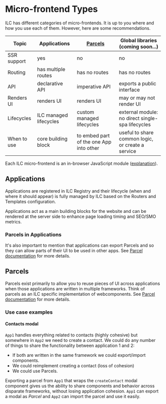 # Micro-frontend Types

ILC has different categories of micro-frontends. It is up to you where and how you use each of them. However, here are some recommendations.

| Topic       | Applications                  | [Parcels](./parcels.md)                 | Global libraries (coming soon...)                 |
| ----------- | ----------------------------- | --------------------------------------- | ------------------------------------------------- |
| SSR support | yes                           | no                                      | no                                                |
| Routing     | has multiple routes           | has no routes                           | has no routes                                     |
| API         | declarative API               | imperative API                          | exports a public interface                        |
| Renders UI  | renders UI                    | renders UI                              | may or may not render UI                          |
| Lifecycles  | ILC managed lifecycles        | custom managed lifecycles               | external module: no direct single-spa lifecycles  |
| When to use | core building block           | to embed part of the one App into other | useful to share common logic, or create a service |

Each ILC micro-frontend is an in-browser JavaScript module ([explanation](https://single-spa.js.org/docs/recommended-setup#in-browser-versus-build-time-modules)).


## Applications

Applications are registered in ILC Registry and their lifecycle (when and where it should appear) is fully managed by ILC 
based on the Routers and Templates configuration.

Applications act as a main building blocks for the website and can be rendered at the server side to enhance page loading timing and SEO/SMO metrics.

### Parcels in Applications
It's also important to mention that applications can export Parcels and so they can allow parts of their UI to be used in other apps.
See [Parcel documentation](./parcels.md) for more details.

## Parcels

Parcels exist primarily to allow you to reuse pieces of UI across applications when those applications are written in multiple frameworks.
Think of parcels as an ILC specific implementation of webcomponents. See [Parcel documentation](./parcels.md) for more details.

### Use case examples

#### Contacts modal

`App1` handles everything related to contacts (highly cohesive) but somewhere in `App2` we need to create a contact. 
We could do any number of things to share the functionality between application 1 and 2:

- If both are written in the same framework we could export/import components.
- We could reimplement creating a contact (loss of cohesion)
- We could use Parcels.

Exporting a parcel from `App1` that wraps the `createContact` modal component gives us the ability to share components 
and behavior across disparate frameworks, without losing application cohesion. 
`App1` can export a modal as _Parcel_ and `App2` can import the parcel and use it easily.